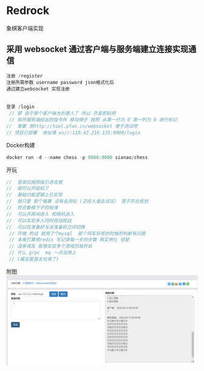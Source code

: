 # Redrock
象棋客户端实现
##  采用 websocket 通过客户端与服务端建立连接实现通信
```go
注册 /register  
注册所需参数 username password json格式化后  
通过建立websocket 实现注册
```

~~~go

登录 /login
 // 额 由于那个客户端太折磨人了 所以 开盒即玩吧
 // 除开服务端给出的指令外 移动棋子 按照 从第一行为 0 第一列为 0 进行标记 
//  需要 用http://tool.pfan.cn/websocket 便于测试吧
// 项目已部署  地址填 ws//:110.42.216.125:9000/login

~~~
Docker构建
~~~go
docker run -d --name chess -p 9000:9000 sianao/chess
~~~
开玩
~~~go
//  登录后按照指引进去就
//  就可以开始玩了
//  基础功能逻辑上已实现 
//  就只是 那个输赢 没有去测似 (正经人谁去试试） 落子符合规划
//  符合象棋下子的规律
//  可以开房间进入 和随机进入
//  可以实现多人同时观战观战
//  可以在准备好与没准备好之间切换
 // 环境 的话 就用了个mysql  那个将军将死的时候的判断有问题
 // 本来打算用redis 写记录每一步的步数 再实例化 但是 
 // 没来得及 能够实现多个游戏同局开玩
 // 什么 grpc  mq 一点没用上
 // (属实是我太垃圾了)
~~~
附图
<img src="./utils/img.png" alt="li"/>